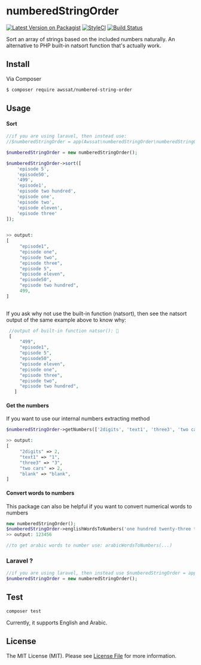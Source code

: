 # numberedStringOrder

[![Latest Version on Packagist](https://img.shields.io/packagist/v/awssat/numbered-string-order.svg?style=flat-square)](https://packagist.org/packages/awssat/numbered-string-order)
[![StyleCI](https://styleci.io/repos/110764857/shield?branch=master)](https://styleci.io/repos/110764857)
[![Build Status](https://img.shields.io/travis/awssat/numberedStringOrder/master.svg?style=flat-square)](https://travis-ci.org/awssat/numberedStringOrder)


Sort an array of strings based on the included numbers naturally. An alternative to PHP built-in natsort function that's actually work.


## Install

Via Composer

``` bash
$ composer require awssat/numbered-string-order
```

## Usage


#### Sort

```php
//if you are using laravel, then instead use:
//$numberedStringOrder = app(Awssat\numberedStringOrder\numberedStringOrder::class);

$numberedStringOrder = new numberedStringOrder();

$numberedStringOrder->sort([
    'episode 5',
    'episode50',
    '499',
    'episode1',
    'episode two hundred',
    'episode one',
    'episode two',
    'episode eleven',
    'episode three'
]);
    

>> output: 
[
     "episode1",
     "episode one",
     "episode two",
     "episode three",
     "episode 5",
     "episode eleven",
     "episode50",
     "episode two hundred",
     499,
]
   
```


If you ask why not use the built-in function (natsort), then see the natsort output of the same example above to know why:
```php
 //output of built-in function natsor(): 🤨
 [
     "499",
     "episode1",
     "episode 5",
     "episode50",
     "episode eleven",
     "episode one",
     "episode three",
     "episode two",
     "episode two hundred",
   ]
 ```
 
 
 #### Get the numbers
If you want to use our internal numbers extracting method

```php
$numberedStringOrder->getNumbers(['2digits', 'text1', 'three3', 'two cars', 'blank']);

>> output:
[
     "2digits" => 2,
     "text1" => "1",
     "three3" => "3",
     "two cars" => 2,
     "blank" => "blank",
]
```


#### Convert words to numbers 
This package can also be helpful if you want to convert numerical words to numbers 

```php
new numberedStringOrder();
$numberedStringOrder->englishWordsToNumbers('one hundred twenty-three thousand four hundred fifty-six');
>> output: 123456

//to get arabic words to number use: arabicWordsToNumbers(...)

```



### Laravel ?

```php
//if you are using laravel, then instead use $numberedStringOrder = app(Awssat\numberedStringOrder\numberedStringOrder::class);
$numberedStringOrder = new numberedStringOrder();

```




## Test
```bash
composer test
```



Currently, it supports English and Arabic.


## License

The MIT License (MIT). Please see [License File](LICENSE.md) for more information.
